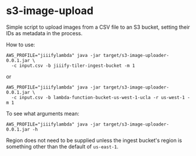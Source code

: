 # s3-image-upload

Simple script to upload images from a CSV file to an S3 bucket, setting their IDs as metadata in the process.

How to use:

    AWS_PROFILE="jiiifylambda" java -jar target/s3-image-uploader-0.0.1.jar \
      -c input.csv -b jiiify-tiler-ingest-bucket -m 1

or

    AWS_PROFILE="jiiifylambda" java -jar target/s3-image-uploader-0.0.1.jar \
      -c input.csv -b lambda-function-bucket-us-west-1-ucla -r us-west-1 -m 1

To see what arguments mean:

    AWS_PROFILE="jiiifylambda" java -jar target/s3-image-uploader-0.0.1.jar -h

Region does not need to be supplied unless the ingest bucket's region is something other than the default of `us-east-1`.
